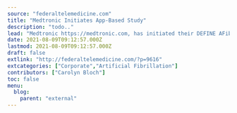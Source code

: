 ```yaml
---
source: "federaltelemedicine.com"
title: "Medtronic Initiates App-Based Study"
description: "todo.."
lead: "Medtronic https://medtronic.com, has initiated their DEFINE AFib study which is the companys first app-based research study. The study aims to address unanswered questions about Atrial Fibrillation (AF) and the impact on patient outcomes, quality of life, and healthcare utilization. Patients have been enrolled in the study at the Duke University Medical Center by Jonathan Paul ..."
date: 2021-08-09T09:12:57.000Z
lastmod: 2021-08-09T09:12:57.000Z
draft: false
extlink: "http://federaltelemedicine.com/?p=9616"
extcategories: ["Corporate","Artificial Fibrillation"]
contributors: ["Carolyn Bloch"]
toc: false
menu:
  blog:
    parent: "external"
---
```

